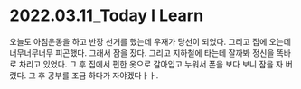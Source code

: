 # 2022.03.11_Today I Learn
오늘도 아침운동을 하고 반장 선거를 했는데 우재가 당선이 되었다. 그리고 집에 오는데 너무너무너무 피곤했다. 그래서 잠을 잤다. 그리고 지하철에 타는데 잘까봐 정신을 똑바로 차리고 있었다. 그 후 집에서 편한 옷으로 갈아입고 누워서 폰을 보다 보니 잠을 자 버렸다. 그 후 공부를 조금 하다가 자야겠다ㅏㅏ. 